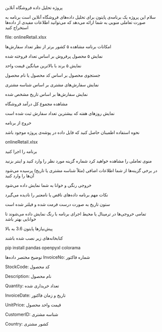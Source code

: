  پروژه تحلیل داده فروشگاه آنلاین

سلام
این پروژه یک برنامه‌ی پایتون برای تحلیل داده‌های فروشگاه آنلاین است
برنامه به صورت تعاملی منویی به شما ارائه می‌دهد که می‌توانید اطلاعات مفیدی از داده‌ها استخراج کنید

file:  onlineRetail.xlsx

امکانات برنامه
مشاهده ۵ کشور برتر از نظر تعداد سفارش‌ها

نمایش ۵ محصول پرفروش بر اساس تعداد فروخته شده

نمایش ۵ برند با بالاترین میانگین قیمت واحد

جستجوی محصول بر اساس کد محصول  یا نام محصول

نمایش سفارش‌های مشتری بر اساس شناسه مشتری 

نمایش سفارش‌ها بر اساس تاریخ مشخص شده

مشاهده مجموع کل درآمد فروشگاه

نمایش روزهای هفته که بیشترین تعداد سفارش ثبت شده است

خروج از برنامه

نحوه استفاده
اطمینان حاصل کنید که فایل داده  در پوشه‌ی پروژه موجود باشد

onlineRetail.xlsx

برنامه را اجرا کنید

منوی تعاملی را مشاهده خواهید کرد شماره گزینه مورد نظر را وارد کنید و اینتر بزنید

در برخی گزینه‌ها از شما اطلاعات اضافی (مثلاً شناسه مشتری یا تاریخ) پرسیده می‌شود آن‌ها را وارد کنید

خروجی رنگی و خوانا به شما نمایش داده می‌شود

نکات مهم
برنامه داده‌های ناقص یا نامعتبر را نادیده می‌گیرد

ستون تاریخ به صورت درست فرمت شده و فیلتر شده است

تمامی خروجی‌ها در ترمینال یا محیط اجرای برنامه با رنگ نمایش داده می‌شوند تا خوانایی بهتر باشد


پیش‌نیازها
پایتون 3.6 به بالا

کتابخانه‌های زیر نصب شده باشند

pip install pandas openpyxl colorama

توضیح مختصر داده‌ها
InvoiceNo: شماره فاکتور

StockCode: کد محصول

Description: نام محصول

Quantity: تعداد خریداری شده

InvoiceDate: تاریخ و زمان فاکتور

UnitPrice: قیمت واحد محصول

CustomerID: شناسه مشتری

Country: کشور مشتری

